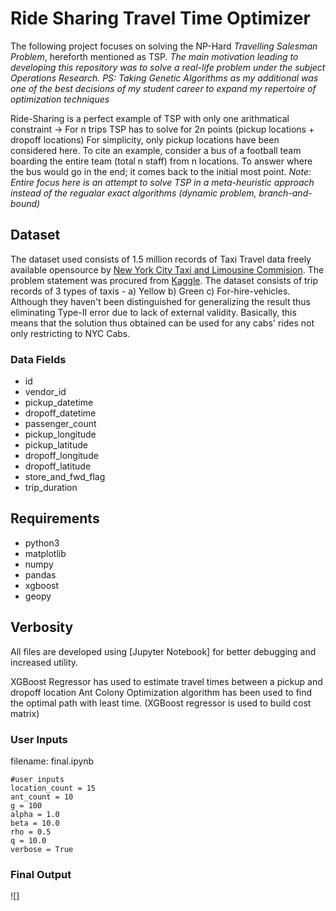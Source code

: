 # Ride Sharing Travel Time Optimizer
The following project focuses on solving the NP-Hard *Travelling Salesman Problem*, hereforth mentioned as TSP. 
*The main motivation leading to developing this repository was to solve a real-life problem under the subject Operations Research. 
PS: Taking Genetic Algorithms as my additional was one of the best decisions of my student career to expand my repertoire of optimization techniques*

Ride-Sharing is a perfect example of TSP with only one arithmatical constraint -> For n trips TSP has to solve for 2n points (pickup locations + dropoff locations) For simplicity, only pickup locations have been considered here. 
To cite an example, consider a bus of a football team boarding the entire team (total n staff) from n locations. To answer where the bus would go in the end; it comes back to the initial most point. 
*Note: Entire focus here is an attempt to solve TSP in a meta-heuristic approach instead of the regualar exact algorithms (dynamic problem, branch-and-bound)*

## Dataset
The dataset used consists of 1.5 million records of Taxi Travel data freely available opensource by [New York City Taxi and Limousine Commision](https://www1.nyc.gov/site/tlc/about/tlc-trip-record-data.page). The problem statement was procured from [Kaggle](https://www.kaggle.com/c/nyc-taxi-trip-duration/data). The dataset consists of trip records of 3 types of taxis - a) Yellow b) Green c) For-hire-vehicles. Although they haven't been distinguished for generalizing the result thus eliminating Type-II error due to lack of external validity. Basically, this means that the solution thus obtained can be used for any cabs' rides not only restricting to NYC Cabs.

### Data Fields
* id
* vendor_id	
* pickup_datetime
* dropoff_datetime
* passenger_count
* pickup_longitude
* pickup_latitude
* dropoff_longitude
* dropoff_latitude
* store_and_fwd_flag
* trip_duration

## Requirements
* python3
* matplotlib
* numpy
* pandas
* xgboost
* geopy

## Verbosity
All files are developed using [Jupyter Notebook] for better debugging and increased utility. 

XGBoost Regressor has used to estimate travel times between a pickup and dropoff location
Ant Colony Optimization algorithm has been used to find the optimal path with least time. (XGBoost regressor is used to build cost matrix)

### User Inputs
filename: final.ipynb
```
#user inputs
location_count = 15
ant_count = 10
g = 100
alpha = 1.0
beta = 10.0
rho = 0.5
q = 10.0
verbose = True
```

### Final Output
![]
